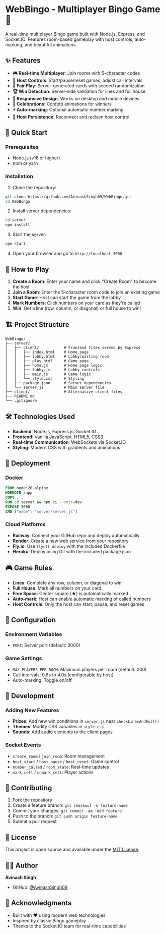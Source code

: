 # WebBingo - Multiplayer Bingo Game 🎱

A real-time multiplayer Bingo game built with Node.js, Express, and Socket.IO. Features room-based gameplay with host controls, auto-marking, and beautiful animations.

## ✨ Features

- **🎮 Real-time Multiplayer**: Join rooms with 5-character codes
- **🎯 Host Controls**: Start/pause/reset games, adjust call intervals
- **🎲 Fair Play**: Server-generated cards with seeded randomization
- **🏆 Win Detection**: Server-side validation for lines and full house
- **📱 Responsive Design**: Works on desktop and mobile devices
- **🎉 Celebrations**: Confetti animations for winners
- **⚡ Auto-marking**: Optional automatic number marking
- **🔄 Host Persistence**: Reconnect and reclaim host control

## 🚀 Quick Start

### Prerequisites
- Node.js (v16 or higher)
- npm or yarn

### Installation

1. Clone the repository:
```bash
git clone https://github.com/AvinashSingh09/WebBingo.git
cd WebBingo
```

2. Install server dependencies:
```bash
cd server
npm install
```

3. Start the server:
```bash
npm start
```

4. Open your browser and go to `http://localhost:3000`

## 🎯 How to Play

1. **Create a Room**: Enter your name and click "Create Room" to become the host
2. **Join a Room**: Enter the 5-character room code to join an existing game
3. **Start Game**: Host can start the game from the lobby
4. **Mark Numbers**: Click numbers on your card as they're called
5. **Win**: Get a line (row, column, or diagonal) or full house to win!

## 🏗️ Project Structure

```
WebBingo/
├── server/
│   ├── client/           # Frontend files served by Express
│   │   ├── index.html    # Home page
│   │   ├── lobby.html    # Lobby/waiting room
│   │   ├── play.html     # Game page
│   │   ├── home.js       # Home page logic
│   │   ├── lobby.js      # Lobby controls
│   │   ├── main.js       # Game logic
│   │   └── style.css     # Styling
│   ├── package.json      # Server dependencies
│   └── server.js         # Main server file
├── client/               # Alternative client files
├── README.md
└── .gitignore
```

## 🛠️ Technologies Used

- **Backend**: Node.js, Express.js, Socket.IO
- **Frontend**: Vanilla JavaScript, HTML5, CSS3
- **Real-time Communication**: WebSockets via Socket.IO
- **Styling**: Modern CSS with gradients and animations

## 🚢 Deployment

### Docker
```dockerfile
FROM node:20-alpine
WORKDIR /app
COPY . .
RUN cd server && npm ci --omit=dev
EXPOSE 3000
CMD ["node", "server/server.js"]
```

### Cloud Platforms
- **Railway**: Connect your GitHub repo and deploy automatically
- **Render**: Create a new web service from your repository
- **Fly.io**: Use `flyctl deploy` with the included Dockerfile
- **Heroku**: Deploy using Git with the included package.json

## 🎮 Game Rules

- **Lines**: Complete any row, column, or diagonal to win
- **Full House**: Mark all numbers on your card
- **Free Space**: Center square (★) is automatically marked
- **Auto-mark**: Host can enable automatic marking of called numbers
- **Host Controls**: Only the host can start, pause, and reset games

## 🔧 Configuration

### Environment Variables
- `PORT`: Server port (default: 3000)

### Game Settings
- `MAX_PLAYERS_PER_ROOM`: Maximum players per room (default: 200)
- Call intervals: 0.8s to 4.0s (configurable by host)
- Auto-marking: Toggle on/off

## 📝 Development

### Adding New Features
- **Prizes**: Add new win conditions in `server.js` near `checkLinesAndFull()`
- **Themes**: Modify CSS variables in `style.css`
- **Sounds**: Add audio elements to the client pages

### Socket Events
- `create_room` / `join_room`: Room management
- `host_start` / `host_pause` / `host_reset`: Game control
- `number_called` / `room_state`: Real-time updates
- `mark_cell` / `unmark_cell`: Player actions

## 🤝 Contributing

1. Fork the repository
2. Create a feature branch: `git checkout -b feature-name`
3. Commit your changes: `git commit -am 'Add feature'`
4. Push to the branch: `git push origin feature-name`
5. Submit a pull request

## 📄 License

This project is open source and available under the [MIT License](LICENSE).

## 👨‍💻 Author

**Avinash Singh**
- GitHub: [@AvinashSingh09](https://github.com/AvinashSingh09)

## 🙏 Acknowledgments

- Built with ❤️ using modern web technologies
- Inspired by classic Bingo gameplay
- Thanks to the Socket.IO team for real-time capabilities
